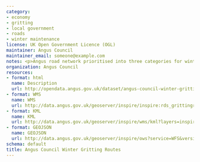 ```yaml
---
category:
- economy
- gritting
- local government
- roads
- winter maintenance
license: UK Open Government Licence (OGL)
maintainer: Angus Council
maintainer_email: someone@example.com
notes: <p>Angus road network prioritised into three categories for winter maintenance.</p>
organization: Angus Council
resources:
- format: html
  name: Description
  url: http://opendata.angus.gov.uk/dataset/angus-council-winter-gritting-routes
- format: WMS
  name: WMS
  url: http://data.angus.gov.uk/geoserver/inspire/inspire:rds_grittingroutes/wms?service=WMS&request=GetMap
- format: KML
  name: KML
  url: http://data.angus.gov.uk/geoserver/inspire/wms/kml?layers=inspire:rds_grittingroutes&mode=download
- format: GEOJSON
  name: GEOJSON
  url: http://data.angus.gov.uk/geoserver/inspire/ows?service=WFS&version=1.0.0&request=GetFeature&typeName=inspire:rds_grittingroutes&outputFormat=application%2Fjson&srsName=EPSG:3857
schema: default
title: Angus Council Winter Gritting Routes
---
```

